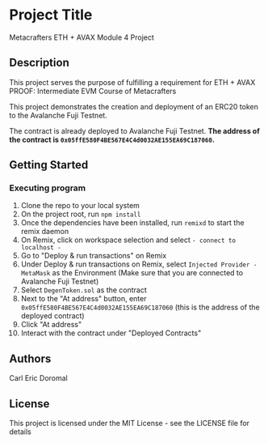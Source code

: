 # Project Title

Metacrafters ETH + AVAX Module 4 Project

## Description

This project serves the purpose of fulfilling a requirement for ETH + AVAX PROOF: Intermediate EVM Course of Metacrafters

This project demonstrates the creation and deployment of an ERC20 token to the Avalanche Fuji Testnet.

The contract is already deployed to Avalanche Fuji Testnet. **The address of the contract is `0x05ffE580F4BE567E4C4d0032AE155EA69C187060`.**

## Getting Started

### Executing program

1. Clone the repo to your local system
2. On the project root, run `npm install`
3. Once the dependencies have been installed, run `remixd` to start the remix daemon
4. On Remix, click on workspace selection and select `- connect to localhost -`
5. Go to "Deploy & run transactions" on Remix
6. Under Deploy & run transactions on Remix, select `Injected Provider - MetaMask` as the Environment (Make sure that you are connected to Avalanche Fuji Testnet)
7. Select `DegenToken.sol` as the contract
8. Next to the "At address" button, enter `0x05ffE580F4BE567E4C4d0032AE155EA69C187060` (this is the address of the deployed contract)
9. Click "At address"
10. Interact with the contract under "Deployed Contracts"

## Authors

Carl Eric Doromal


## License

This project is licensed under the MIT License - see the LICENSE file for details
